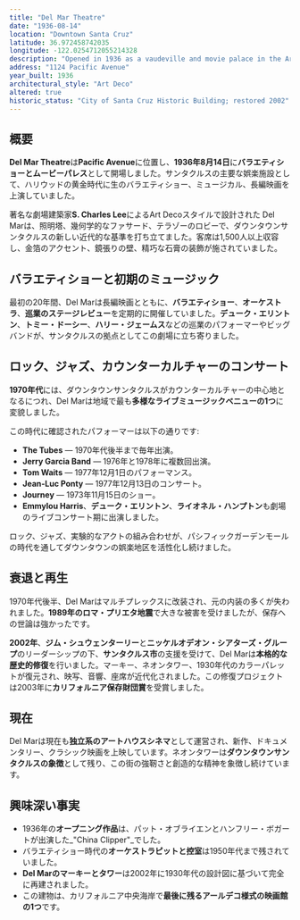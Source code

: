 ```yaml
---
title: "Del Mar Theatre"
date: "1936-08-14"
location: "Downtown Santa Cruz"
latitude: 36.972458742035
longitude: -122.0254712055214328
description: "Opened in 1936 as a vaudeville and movie palace in the Art Deco style, the Del Mar Theatre later became a major concert venue and remains a restored art-house landmark in downtown Santa Cruz."
address: "1124 Pacific Avenue"
year_built: 1936
architectural_style: "Art Deco"
altered: true
historic_status: "City of Santa Cruz Historic Building; restored 2002"
---
```


## 概要

**Del Mar Theatre**は**Pacific Avenue**に位置し、**1936年8月14日**に**バラエティショーとムービーパレス**として開場しました。サンタクルスの主要な娯楽施設として、ハリウッドの黄金時代に生のバラエティショー、ミュージカル、長編映画を上演していました。

著名な劇場建築家**S. Charles Lee**によるArt Decoスタイルで設計された Del Marは、照明塔、幾何学的なファサード、テラゾーのロビーで、ダウンタウンサンタクルスの新しい近代的な基準を打ち立てました。客席は1,500人以上収容し、金箔のアクセント、鏡張りの壁、精巧な石膏の装飾が施されていました。

## バラエティショーと初期のミュージック

最初の20年間、Del Marは長編映画とともに、**バラエティショー**、**オーケストラ**、**巡業のステージレビュー**を定期的に開催していました。**デューク・エリントン**、**トミー・ドーシー**、**ハリー・ジェームス**などの巡業のパフォーマーやビッグバンドが、サンタクルスの拠点としてこの劇場に立ち寄りました。

## ロック、ジャズ、カウンターカルチャーのコンサート

**1970年代**には、ダウンタウンサンタクルスがカウンターカルチャーの中心地となるにつれ、Del Marは地域で最も**多様なライブミュージックベニューの1つ**に変貌しました。

この時代に確認されたパフォーマーは以下の通りです:

- **The Tubes** — 1970年代後半まで毎年出演。
- **Jerry Garcia Band** — 1976年と1978年に複数回出演。
- **Tom Waits** — 1977年12月1日のパフォーマンス。
- **Jean-Luc Ponty** — 1977年12月13日のコンサート。
- **Journey** — 1973年11月15日のショー。
- **Emmylou Harris**、**デューク・エリントン**、**ライオネル・ハンプトン**も劇場のライブコンサート期に出演しました。

ロック、ジャズ、実験的なアクトの組み合わせが、パシフィックガーデンモールの時代を通してダウンタウンの娯楽地区を活性化し続けました。

## 衰退と再生

1970年代後半、Del Marはマルチプレックスに改装され、元の内装の多くが失われました。**1989年のロマ・プリエタ地震**で大きな被害を受けましたが、保存への世論は強かったです。

**2002年**、**ジム・シュウェンターリー**と**ニッケルオデオン・シアターズ・グループ**のリーダーシップの下、**サンタクルス市**の支援を受けて、Del Marは**本格的な歴史的修復**を行いました。マーキー、ネオンタワー、1930年代のカラーパレットが復元され、映写、音響、座席が近代化されました。この修復プロジェクトは2003年に**カリフォルニア保存財団賞**を受賞しました。

## 現在

Del Marは現在も**独立系のアートハウスシネマ**として運営され、新作、ドキュメンタリー、クラシック映画を上映しています。ネオンタワーは**ダウンタウンサンタクルスの象徴**として残り、この街の強靭さと創造的な精神を象徴し続けています。

## 興味深い事実

- 1936年の**オープニング作品**は、パット・オブライエンとハンフリー・ボガートが出演した_"China Clipper"_でした。
- バラエティショー時代の**オーケストラピットと控室**は1950年代まで残されていました。
- **Del Marのマーキーとタワー**は2002年に1930年代の設計図に基づいて完全に再建されました。
- この建物は、カリフォルニア中央海岸で**最後に残るアールデコ様式の映画館の1つ**です。